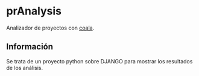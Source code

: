 # prAnalysis
Analizador de proyectos con <a href="https://coala.io/#!/home">coala</a>.

## Informaci&oacute;n
Se trata de un proyecto python sobre DJANGO para mostrar los resultados de los an&aacute;lisis.
